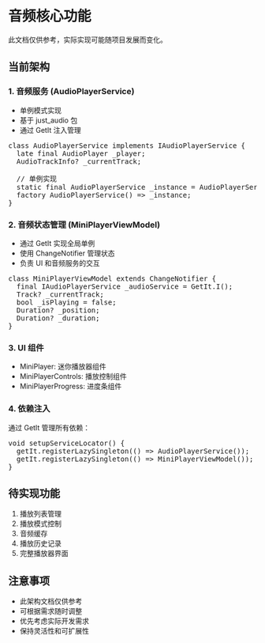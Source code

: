 # 音频核心功能

此文档仅供参考，实际实现可能随项目发展而变化。

## 当前架构

### 1. 音频服务 (AudioPlayerService)
- 单例模式实现
- 基于 just_audio 包
- 通过 GetIt 注入管理

<pre>
class AudioPlayerService implements IAudioPlayerService {
  late final AudioPlayer _player;
  AudioTrackInfo? _currentTrack;
  
  // 单例实现
  static final AudioPlayerService _instance = AudioPlayerService._internal();
  factory AudioPlayerService() => _instance;
}
</pre>

### 2. 音频状态管理 (MiniPlayerViewModel)
- 通过 GetIt 实现全局单例
- 使用 ChangeNotifier 管理状态
- 负责 UI 和音频服务的交互

<pre>
class MiniPlayerViewModel extends ChangeNotifier {
  final IAudioPlayerService _audioService = GetIt.I<IAudioPlayerService>();
  Track? _currentTrack;
  bool _isPlaying = false;
  Duration? _position;
  Duration? _duration;
}
</pre>

### 3. UI 组件
- MiniPlayer: 迷你播放器组件
- MiniPlayerControls: 播放控制组件
- MiniPlayerProgress: 进度条组件

### 4. 依赖注入
通过 GetIt 管理所有依赖：
<pre>
void setupServiceLocator() {
  getIt.registerLazySingleton<IAudioPlayerService>(() => AudioPlayerService());
  getIt.registerLazySingleton<MiniPlayerViewModel>(() => MiniPlayerViewModel());
}
</pre>

## 待实现功能

1. 播放列表管理
2. 播放模式控制
3. 音频缓存
4. 播放历史记录
5. 完整播放器界面

## 注意事项

- 此架构文档仅供参考
- 可根据需求随时调整
- 优先考虑实际开发需求
- 保持灵活性和可扩展性
 